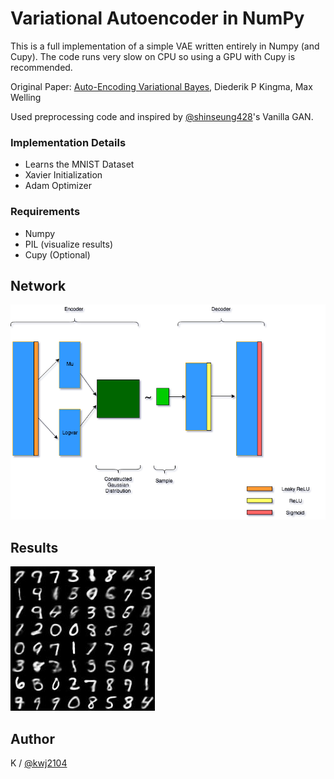 # Variational Autoencoder in NumPy
This is a full implementation of a simple VAE written entirely in Numpy (and Cupy). The code runs very slow on CPU so using a GPU with Cupy is recommended.

Original Paper: [Auto-Encoding Variational Bayes](https://arxiv.org/abs/1312.6114), Diederik P Kingma, Max Welling

Used preprocessing code and inspired by [@shinseung428](http://shinseung428.github.io)'s Vanilla GAN.

### Implementation Details
* Learns the MNIST Dataset
* Xavier Initialization
* Adam Optimizer

### Requirements
* Numpy
* PIL (visualize results)
* Cupy (Optional)

## Network
![network](./images/NNLayers.png)

## Results
![result](./images/iteration_030.jpg)


## Author
K / [@kwj2104](https://twitter.com/kwj2104)

